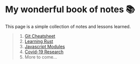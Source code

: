 # My wonderful book of notes 📚
This page is a simple collection of notes and lessons learned.

> 1. [Git Cheatsheet](git-cheatsheet.md)
> 2. [Learning Rust](https://github.com/forewit/learning-rust)
> 3. [Javascript Modules](https://github.com/forewit/js-modules/)
> 4. [Covid-19 Research](covid-19-research.md)
> 5. More to come...